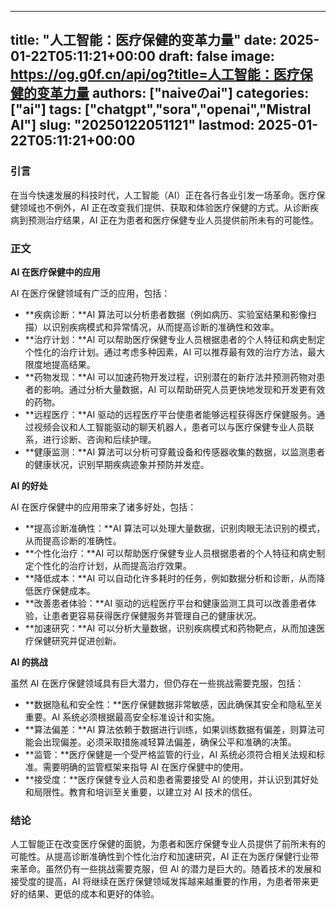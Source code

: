 
---
title: "人工智能：医疗保健的变革力量"
date: 2025-01-22T05:11:21+00:00
draft: false
image: https://og.g0f.cn/api/og?title=人工智能：医疗保健的变革力量
authors: ["naiveのai"]
categories: ["ai"]
tags: ["chatgpt","sora","openai","Mistral AI"]
slug: "20250122051121"
lastmod: 2025-01-22T05:11:21+00:00
---
### 引言

在当今快速发展的科技时代，人工智能（AI）正在各行各业引发一场革命。医疗保健领域也不例外，AI 正在改变我们提供、获取和体验医疗保健的方式。从诊断疾病到预测治疗结果，AI 正在为患者和医疗保健专业人员提供前所未有的可能性。

### 正文

**AI 在医疗保健中的应用**

AI 在医疗保健领域有广泛的应用，包括：

- **疾病诊断：**AI 算法可以分析患者数据（例如病历、实验室结果和影像扫描）以识别疾病模式和异常情况，从而提高诊断的准确性和效率。
- **治疗计划：**AI 可以帮助医疗保健专业人员根据患者的个人特征和病史制定个性化的治疗计划。通过考虑多种因素，AI 可以推荐最有效的治疗方法，最大限度地提高结果。
- **药物发现：**AI 可以加速药物开发过程，识别潜在的新疗法并预测药物对患者的影响。通过分析大量数据，AI 可以帮助研究人员更快地发现和开发更有效的药物。
- **远程医疗：**AI 驱动的远程医疗平台使患者能够远程获得医疗保健服务。通过视频会议和人工智能驱动的聊天机器人，患者可以与医疗保健专业人员联系，进行诊断、咨询和后续护理。
- **健康监测：**AI 算法可以分析可穿戴设备和传感器收集的数据，以监测患者的健康状况，识别早期疾病迹象并预防并发症。

**AI 的好处**

AI 在医疗保健中的应用带来了诸多好处，包括：

- **提高诊断准确性：**AI 算法可以处理大量数据，识别肉眼无法识别的模式，从而提高诊断的准确性。
- **个性化治疗：**AI 可以帮助医疗保健专业人员根据患者的个人特征和病史制定个性化的治疗计划，从而提高治疗效果。
- **降低成本：**AI 可以自动化许多耗时的任务，例如数据分析和诊断，从而降低医疗保健成本。
- **改善患者体验：**AI 驱动的远程医疗平台和健康监测工具可以改善患者体验，让患者更容易获得医疗保健服务并管理自己的健康状况。
- **加速研究：**AI 可以分析大量数据，识别疾病模式和药物靶点，从而加速医疗保健研究并促进创新。

**AI 的挑战**

虽然 AI 在医疗保健领域具有巨大潜力，但仍存在一些挑战需要克服，包括：

- **数据隐私和安全性：**医疗保健数据非常敏感，因此确保其安全和隐私至关重要。AI 系统必须根据最高安全标准设计和实施。
- **算法偏差：**AI 算法依赖于数据进行训练，如果训练数据有偏差，则算法可能会出现偏差。必须采取措施减轻算法偏差，确保公平和准确的决策。
- **监管：**医疗保健是一个受严格监管的行业，AI 系统必须符合相关法规和标准。需要明确的监管框架来指导 AI 在医疗保健中的使用。
- **接受度：**医疗保健专业人员和患者需要接受 AI 的使用，并认识到其好处和局限性。教育和培训至关重要，以建立对 AI 技术的信任。

### 结论

人工智能正在改变医疗保健的面貌，为患者和医疗保健专业人员提供了前所未有的可能性。从提高诊断准确性到个性化治疗和加速研究，AI 正在为医疗保健行业带来革命。虽然仍有一些挑战需要克服，但 AI 的潜力是巨大的。随着技术的发展和接受度的提高，AI 将继续在医疗保健领域发挥越来越重要的作用，为患者带来更好的结果、更低的成本和更好的体验。